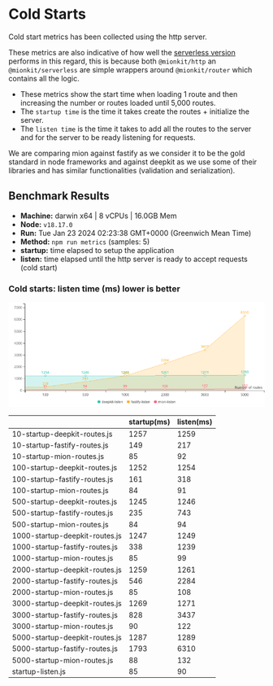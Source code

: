 # Cold Starts

Cold start metrics has been collected using the http server.

These metrics are also indicative of how well the [serverless version](https://github.com/mionkit/mion/tree/master/packages/serverless) performs in this regard, this is because both `@mionkit/http` an `@mionkit/serverless` are simple wrappers around `@mionkit/router` which contains all the logic.

- These metrics show the start time when loading 1 route and then increasing the number or routes loaded until 5,000 routes.
- The `startup time` is the time it takes create the routes + initialize the server.
- The `listen time` is the time it takes to add all the routes to the server and for the server to be ready listening for requests.

We are comparing mion against fastify as we consider it to be the gold standard in node frameworks and against deepkit as we use some of their libraries and has similar functionalities (validation and serialization).

## Benchmark Results
* __Machine:__ darwin x64 | 8 vCPUs | 16.0GB Mem
* __Node:__ `v18.17.0`
* __Run:__ Tue Jan 23 2024 02:23:38 GMT+0000 (Greenwich Mean Time)
* __Method:__ `npm run metrics` (samples: 5)
* __startup:__ time elapsed to setup the application
* __listen:__ time elapsed until the http server is ready to accept requests (cold start)

### Cold starts:  listen time (ms) lower is better 

![benchmarks](assets/public/charts/cold-starts.png)



  | | startup(ms) | listen(ms) |
  |-| -           | -          |
| 10-startup-deepkit-routes.js | 1257 | 1259 |
| 10-startup-fastify-routes.js | 149 | 217 |
| 10-startup-mion-routes.js | 85 | 92 |
| 100-startup-deepkit-routes.js | 1252 | 1254 |
| 100-startup-fastify-routes.js | 161 | 318 |
| 100-startup-mion-routes.js | 84 | 91 |
| 500-startup-deepkit-routes.js | 1245 | 1246 |
| 500-startup-fastify-routes.js | 235 | 743 |
| 500-startup-mion-routes.js | 84 | 94 |
| 1000-startup-deepkit-routes.js | 1247 | 1249 |
| 1000-startup-fastify-routes.js | 338 | 1239 |
| 1000-startup-mion-routes.js | 85 | 99 |
| 2000-startup-deepkit-routes.js | 1259 | 1261 |
| 2000-startup-fastify-routes.js | 546 | 2284 |
| 2000-startup-mion-routes.js | 85 | 108 |
| 3000-startup-deepkit-routes.js | 1269 | 1271 |
| 3000-startup-fastify-routes.js | 828 | 3437 |
| 3000-startup-mion-routes.js | 90 | 122 |
| 5000-startup-deepkit-routes.js | 1287 | 1289 |
| 5000-startup-fastify-routes.js | 1793 | 6310 |
| 5000-startup-mion-routes.js | 88 | 132 |
| startup-listen.js | 85 | 90 |
